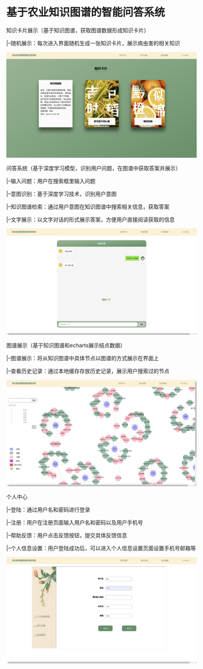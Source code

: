 # 基于农业知识图谱的智能问答系统

知识卡片展示（基于知识图谱，获取图谱数据形成知识卡片）

|–随机展示：每次进入界面随机生成一张知识卡片，展示病虫害的相关知识

![img.png](img.png)

问答系统（基于深度学习模型，识别用户问题，在图谱中获取答案并展示）

|–输入问题：用户在搜索框里输入问题

|–意图识别：基于深度学习技术，识别用户意图

|–知识图谱检索：通过用户意图在知识图谱中搜索相关信息，获取答案

|–文字展示：以文字对话的形式展示答案，方便用户直接阅读获取的信息


![img_2.png](img_2.png)

图谱展示（基于知识图谱和echarts展示结点数据）

|–图谱展示：将从知识图谱中具体节点以图谱的方式展示在界面上

|–查看历史记录：通过本地缓存存放历史记录，展示用户搜索过的节点

![img_1.png](img_1.png)

个人中心

|–登陆：通过用户名和密码进行登录

|–注册：用户在注册页面输入用户名和密码以及用户手机号

|–帮助反馈：用户点击反馈按钮，提交具体反馈信息

|–个人信息设置：用户登陆成功后，可以进入个人信息设置页面设置手机号邮箱等


![img_3.png](img_3.png)